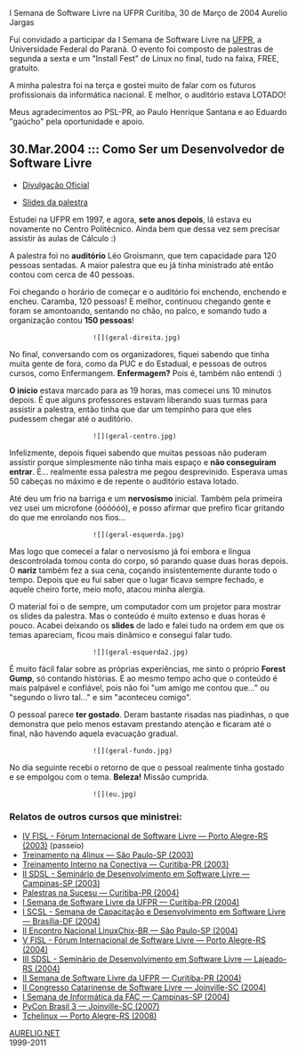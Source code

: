 I Semana de Software Livre na UFPR
Curitiba, 30 de Março de 2004
Aurelio Jargas

Fui convidado a participar da I Semana de Software Livre na
[UFPR](http://www.ufpr.br), a Universidade Federal do Paraná.
O evento foi composto de palestras de segunda a sexta e um
"Install Fest" de Linux no final, tudo na faixa, FREE,
gratuito.

A minha palestra foi na terça e gostei muito de falar com os
futuros profissionais da informática nacional. E melhor, o
auditório estava LOTADO!

Meus agradecimentos ao PSL-PR, ao Paulo Henrique Santana e ao
Eduardo "gaúcho" pela oportunidade e apoio.

## 30.Mar.2004 ::: Como Ser um Desenvolvedor de Software Livre 

 * [Divulgação Oficial](http://psl-pr.softwarelivre.org/semana-sl-ufpr/)

 * [Slides da palestra](desenvolvedor/)

Estudei na UFPR em 1997, e agora, **sete anos depois**, lá estava eu
novamente no Centro Politécnico. Ainda bem que dessa vez sem precisar
assistir às aulas de Cálculo :)

A palestra foi no **auditório** Léo Groismann, que tem capacidade para
120 pessoas sentadas. A maior palestra que eu já tinha ministrado até
então contou com cerca de 40 pessoas.

Foi chegando o horário de começar e o auditório foi enchendo, enchendo
e encheu. Caramba, 120 pessoas! E melhor, continuou chegando gente e
foram se amontoando, sentando no chão, no palco, e somando tudo a
organização contou **150 pessoas**!

                         ![](geral-direita.jpg)   

No final, conversando com os organizadores, fiquei sabendo que tinha
muita gente de fora, como da PUC e do Estadual, e pessoas de outros
cursos, como Enfermangem. **Enfermagem?** Pois é, também não entendi
:)

**O início** estava marcado para as 19 horas, mas comecei uns 10 minutos
depois. É que alguns professores estavam liberando suas turmas para
assistir a palestra, então tinha que dar um tempinho para que eles
pudessem chegar até o auditório.

                         ![](geral-centro.jpg)   

Infelizmente, depois fiquei sabendo que muitas pessoas não puderam
assistir porque simplesmente não tinha mais espaço e
**não conseguiram entrar**. É... realmente essa palestra me pegou
desprevinido. Esperava umas 50 cabeças no máximo e de repente o
auditório estava lotado.

Até deu um frio na barriga e um **nervosismo** inicial. Também pela
primeira vez usei um microfone (óóóóóó), e posso afirmar que prefiro
ficar gritando do que me enrolando nos fios...

                         ![](geral-esquerda.jpg)   

Mas logo que comecei a falar o nervosismo já foi embora e língua
descontrolada tomou conta do corpo, só parando quase duas horas
depois. O **nariz** também fez a sua cena, coçando insistentemente
durante todo o tempo. Depois que eu fui saber que o lugar ficava
sempre fechado, e aquele cheiro forte, meio mofo, atacou minha
alergia.

O material foi o de sempre, um computador com um projetor para mostrar
os slides da palestra. Mas o conteúdo é muito extenso e duas horas é
pouco. Acabei deixando os **slides** de lado e falei tudo na ordem em
que os temas apareciam, ficou mais dinâmico e consegui falar tudo.

                         ![](geral-esquerda2.jpg)   

É muito fácil falar sobre as próprias experiências, me sinto o próprio
**Forest Gump**, só contando histórias. E ao mesmo tempo acho que o
conteúdo é mais palpável e confiável, pois não foi "um amigo me contou
que..." ou "segundo o livro tal..." e sim "aconteceu comigo".

O pessoal parece **ter gostado**. Deram bastante risadas nas
piadinhas, o que demonstra que pelo menos estavam prestando atenção e
ficaram até o final, não havendo aquela evacuação gradual.

                         ![](geral-fundo.jpg)   

No dia seguinte recebi o retorno de que o pessoal realmente tinha
gostado e se empolgou com o tema. **Beleza!** Missão cumprida.

                         ![](eu.jpg)   

<!-- BOX -->
<div class="ad-box-300">
	<script type="text/javascript"><!--
	google_ad_client = "ca-pub-0009608813278754";
	/* Clean Box 300 */
	google_ad_slot = "4490217623";
	google_ad_width = 300;
	google_ad_height = 250;
	//-->
	</script>
	<script type="text/javascript"
	src="http://pagead2.googlesyndication.com/pagead/show_ads.js">
	</script>
</div>
<!-- hlink -->
<div class="ad-hlink">
	<script type="text/javascript"><!--
	google_ad_client = "ca-pub-0009608813278754";
	/* Clean hlink 728 */
	google_ad_slot = "6537842827";
	google_ad_width = 728;
	google_ad_height = 15;
	//-->
	</script>
	<script type="text/javascript"
	src="http://pagead2.googlesyndication.com/pagead/show_ads.js">
	</script>
</div>

### Relatos de outros cursos que ministrei: 

 * [IV FISL - Fórum Internacional de Software Livre — Porto Alegre-RS (2003)](../../../viagem/fisl-2003/) (passeio)
 * [Treinamento na 4linux — São Paulo-SP (2003)](../../../curso/4linux/)
 * [Treinamento Interno na Conectiva — Curitiba-PR (2003)](../../../curso/conectiva/)
 * [II SDSL - Seminário de Desenvolvimento em Software Livre — Campinas-SP (2003)](../../../curso/sdsl/ii/)
 * [Palestras na Sucesu — Curitiba-PR (2004)](../../../curso/sucesu/)
 * [I Semana de Software Livre da UFPR — Curitiba-PR (2004)](../../../curso/ufpr/i/)
 * [I SCSL - Semana de Capacitação e Desenvolvimento em Software Livre — Brasília-DF (2004)](../../../curso/scsl/)
 * [II Encontro Nacional LinuxChix-BR — São Paulo-SP (2004)](../../../curso/linuxchix/)
 * [V FISL - Fórum Internacional de Software Livre — Porto Alegre-RS (2004)](../../../curso/fisl/)
 * [III SDSL - Seminário de Desenvolvimento em Software Livre — Lajeado-RS (2004)](../../../curso/sdsl/iii/)
 * [II Semana de Software Livre da UFPR — Curitiba-PR (2004)](../../../curso/ufpr/ii/)
 * [II Congresso Catarinense de Software Livre — Joinville-SC (2004)](../../../curso/ccsl/)
 * [I Semana de Informática da FAC — Campinas-SP (2004)](../../../curso/fac/)
 * [PyCon Brasil 3 — Joinville-SC (2007)](../../../mac/dev/tutorial-pyobjc)
 * [Tchelinux — Porto Alegre-RS (2008)](http://aurelio.net/blog/2008/11/14/e-nois-no-tchelinux-2008/)

</DIV><!--main-->
</DIV><!--contents-->

<!-- Begin footer -->

<p id="footer">
	<a href="http://aurelio.net">AURELIO.NET</a><br>
	1999-2011
</p>


<script type="text/javascript">

  var _gaq = _gaq || [];
  _gaq.push(['_setAccount', 'UA-280222-1']);
  _gaq.push(['_trackPageview']);
  _gaq.push(['_trackPageLoadTime']);

  (function() {
    var ga = document.createElement('script'); ga.type = 'text/javascript'; ga.async = true;
    ga.src = ('https:' == document.location.protocol ? 'https://ssl' : 'http://www') + '.google-analytics.com/ga.js';
    var s = document.getElementsByTagName('script')[0]; s.parentNode.insertBefore(ga, s);
  })();

</script>

